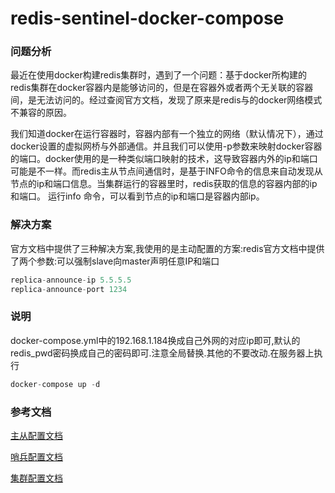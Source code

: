 # redis-sentinel-docker-compose

### 问题分析
最近在使用docker构建redis集群时，遇到了一个问题：基于docker所构建的redis集群在docker容器内是能够访问的，但是在容器外或者两个无关联的容器间，是无法访问的。经过查阅官方文档，发现了原来是redis与的docker网络模式不兼容的原因。

我们知道docker在运行容器时，容器内部有一个独立的网络（默认情况下），通过docker设置的虚拟网桥与外部通信。并且我们可以使用-p参数来映射docker容器的端口。docker使用的是一种类似端口映射的技术，这导致容器内外的ip和端口可能是不一样。而redis主从节点间通信时，是基于INFO命令的信息来自动发现从节点的ip和端口信息。当集群运行的容器里时，redis获取的信息的容器内部的ip和端口。
运行info 命令，可以看到节点的ip和端口是容器内部ip。

### 解决方案
官方文档中提供了三种解决方案,我使用的是主动配置的方案:redis官方文档中提供了两个参数:可以强制slave向master声明任意IP和端口
```java
replica-announce-ip 5.5.5.5
replica-announce-port 1234
```

### 说明
docker-compose.yml中的192.168.1.184换成自己外网的对应ip即可,默认的redis_pwd密码换成自己的密码即可.注意全局替换.其他的不要改动.在服务器上执行
```java
docker-compose up -d
```

### 参考文档
[主从配置文档](https://redis.io/topics/replication)

[哨兵配置文档](https://redis.io/topics/sentinel)

[集群配置文档](https://redis.io/topics/cluster-tutorial)